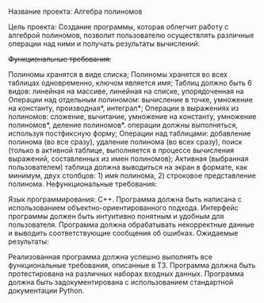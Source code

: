 Название проекта: Алгебра полиномов

Цель проекта: Создание программы, которая облегчит работу с алгеброй полиномов, позволит пользователю осуществлять различные операции над ними и получать результаты вычислений.

<s>Функциональные требования:</s>

Полиномы хранятся в виде списка;
Полиномы хранятся во всех таблицах одновременно, ключом является имя;
Таблиц должно быть 6 видов: линейная на массиве, линейная на списке, упорядоченная на
Операции над отдельным полиномом: вычисление в точке, умножение на константу,
производная*, интеграл*;
Операции в выражениях из полиномов: сложение, вычитание, умножение на константу,
умножение полиномов*, деление полиномов*. операции должны выполняться, используя
постфиксную форму;
Операции над таблицами: добавление полинома (во все сразу), удаление полинома (во всех
сразу), поиск (только в активной таблице, выполняется в процессе вычисления выражений,
составленных из имен полиномов);
Активная (выбранная пользователем) таблица должна выводиться на экран в формате, как
минимум, двух столбцов: 1) имя полинома, 2) строковое представление полинома.
Нефункциональные требования:

Язык программирования: C++.
Программа должна быть написана с использованием объектно-ориентированного подхода.
Интерфейс программы должен быть интуитивно понятным и удобным для пользователя.
Программа должна обрабатывать некорректные данные и выводить соответствующие сообщения об ошибках.
Ожидаемые результаты:

Реализованная программа должна успешно выполнять все функциональные требования, описанные в ТЗ.
Программа должна быть протестирована на различных наборах входных данных.
Программа должна быть задокументирована с использованием стандартной документации Python.
